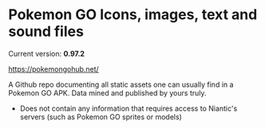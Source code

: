 # Pokemon GO Icons, images, text and sound files

Current version: **0.97.2**

https://pokemongohub.net/

A Github repo documenting all static assets one can usually find in a Pokemon GO APK. Data mined and published by yours truly. 

- Does not contain any information that requires access to Niantic's servers (such as Pokemon GO sprites or models)
